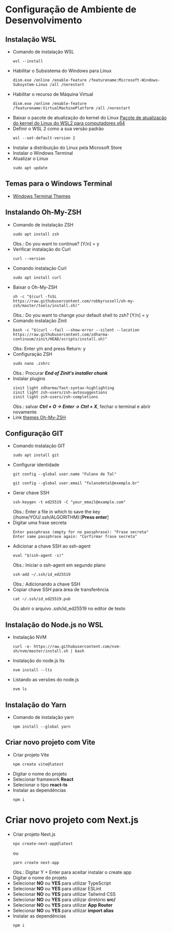 # Configuração de Ambiente de Desenvolvimento

## Instalação WSL
* Comando de instalação WSL 
  ``` 
  wsl --install 
  ```
* Habilitar o Subsistema do Windows para Linux
  ```
  dism.exe /online /enable-feature /featurename:Microsoft-Windows-Subsystem-Linux /all /norestart
  ```
* Habilitar o recurso de Máquina Virtual
  ```
  dism.exe /online /enable-feature /featurename:VirtualMachinePlatform /all /norestart
  ```
* Baixar o pacote de atualização do kernel do Linux [Pacote de atualização do kernel do Linux do WSL2 para computadores x64](https://wslstorestorage.blob.core.windows.net/wslblob/wsl_update_x64.msi)
* Definir o WSL 2 como a sua versão padrão
  ```
  wsl --set-default-version 2
  ```
* Instalar a distribuição do Linux pela Microsoft Store
* Instalar o Windows Terminal
* Atualizar o Linux
  ```
  sudo apt update
  ```

## Temas para o Windows Terminal
* [Windows Terminal Themes](https://windowsterminalthemes.dev/)

## Instalando Oh-My-ZSH
* Comando de instalação ZSH
  ```
  sudo apt install zsh
  ```
  Obs.: Do you want to continue? [Y/n] = y
* Verificar instalação do Curl
  ```
  curl --version
  ```
* Comando instalação Curl
  ```
  sudo apt install curl
  ```
* Baixar o Oh-My-ZSH
  ```
  sh -c "$(curl -fsSL https://raw.githubusercontent.com/robbyrussell/oh-my-zsh/master/tools/install.sh)"
  ```
  Obs.: Do you want to change your default shell to zsh? [Y/n] = y
* Comando instalação Zinit
  ```
  bash -c "$(curl --fail --show-error --silent --location https://raw.githubusercontent.com/zdharma-continuum/zinit/HEAD/scripts/install.sh)"
  ```
  Obs: Enter y/n and press Return: y
* Configuração ZSH
  ```
  sudo nano .zshrc
  ```
  Obs.: Procurar **_End of Zinit's installer chunk_**
* Instalar plugins
  ```
  zinit light zdharma/fast-syntax-highlighting
  zinit light zsh-users/zsh-autosuggestions
  zinit light zsh-users/zsh-completions
  ```
  Obs.: salvar **_Ctrl + O -> Enter -> Ctrl + X_**, fechar o terminal e abrir novamente
* Link [themes Oh-My-ZSH](https://github.com/ohmyzsh/ohmyzsh/wiki/Themes)

## Configuração GIT
* Comando instalação GIT
  ```
  sudo apt install git
  ```
* Configurar identidade
  ```
  git config --global user.name "Fulano de Tal"
  ```
  ```
  git config --global user.email "fulanodetal@exemplo.br"
  ```
* Gerar chave SSH
  ```
  ssh-keygen -t ed25519 -C "your_email@example.com"
  ```
  Obs.: Enter a file in which to save the key (/home/YOU/.ssh/ALGORITHM):[**Press enter**]
* Digitar uma frase secreta
  ```
  Enter passphrase (empty for no passphrase): "Frase secreta"
  Enter same passphrase again: "Corfirmar frase secreta"
  ```
* Adicionar a chave SSH ao ssh-agent
  ```
  eval "$(ssh-agent -s)"
  ```
  Obs.: Iniciar o ssh-agent em segundo plano
  ```
  ssh-add ~/.ssh/id_ed25519
  ```
  Obs.: Adicionando a chave SSH
* Copiar chave SSH para área de transferência
  ```
  cat ~/.ssh/id_ed25519.pub
  ```
  Ou abrir o arquivo .ssh/id_ed25519 no editor de texto

## Instalação do Node.js no WSL
* Instalação NVM
  ```
  curl -o- https://raw.githubusercontent.com/nvm-sh/nvm/master/install.sh | bash
  ```
* Instalação do node.js lts
  ```
  nvm install --lts
  ```
* Listando as versões do node.js
  ```
  nvm ls
  ```

## Instalação do Yarn
* Comando de instalação yarn
  ```
  npm install --global yarn
  ```

## Criar novo projeto com Vite
* Criar projeto Vite
  ```
  npm create vite@latest
  ```
* Digitar o nome do projeto
* Selecionar framework **React**
* Selecionar o tipo **react-ts**
* Instalar as dependências
  ```
  npm i
  ```

# Criar novo projeto com Next.js
* Criar projeto Next.js
  ```
  npx create-next-app@latest
  ```
  ou
  ```
  yarn create next-app
  ```
  Obs.: Digitar Y + Enter para aceitar instalar o create app
* Digitar o nome do projeto
* Selecionar **NO** ou **YES** para utilizar TypeScript
* Selecionar **NO** ou **YES** para utilizar ESLint
* Selecionar **NO** ou **YES** para utilizar Tailwind CSS
* Selecionar **NO** ou **YES** para utilizar diretório **src/**
* Selecionar **NO** ou **YES** para utilizar **App Router**
* Selecionar **NO** ou **YES** para utilizar **import alias**
* Instalar as dependências
  ```
  npm i
  ```
